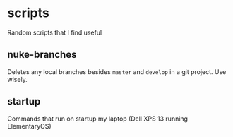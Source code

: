 # scripts

Random scripts that I find useful

## nuke-branches

Deletes any local branches besides `master` and `develop` in a git project. Use wisely.

## startup

Commands that run on startup my laptop (Dell XPS 13 running ElementaryOS)
